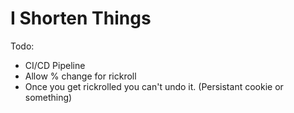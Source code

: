 # I Shorten Things

Todo:

- CI/CD Pipeline
- Allow % change for rickroll
- Once you get rickrolled you can't undo it. (Persistant cookie or something)
